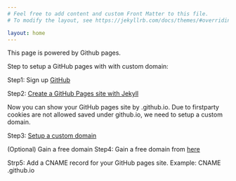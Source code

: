 ```yaml
---
# Feel free to add content and custom Front Matter to this file.
# To modify the layout, see https://jekyllrb.com/docs/themes/#overriding-theme-defaults

layout: home
---
```

This page is powered by Github pages.

Step to setup a GitHub pages with with custom domain:

Step1: Sign up <a href="https://github.com" target="_blank"> GitHub </a>

Step2: <a href ="https://docs.github.com/en/pages/setting-up-a-github-pages-site-with-jekyll/creating-a-github-pages-site-with-jekyll" target="_blank"> Create a GitHub Pages site with Jekyll </a>

Now you can show your GitHub pages site by <username>.github.io. Due to firstparty cookies are not allowed saved under github.io, we need to setup a custom domain.

Step3: <a href="https://docs.github.com/en/pages/configuring-a-custom-domain-for-your-github-pages-site/managing-a-custom-domain-for-your-github-pages-site" target="_blank"> Setup a custom domain </a>

(Optional) Gain a free domain
Step4: Gain a free domain from <a href="https://www.freenom.com/" target="_target"> here </a>

Strp5: Add a CNAME record for your GitHub pages site.
 Example: <subdomain> CNAME <username>.github.io
